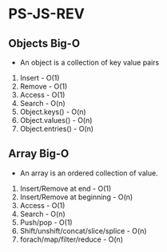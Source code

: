 # PS-JS-REV

## Objects Big-O

- An object is a collection of key value pairs

1.  Insert - O(1)
2.  Remove - O(1)
3.  Access - O(1)
4.  Search - O(n)
5.  Object.keys() - O(n)
6.  Object.values() - O(n)
7.  Object.entries() - O(n)

## Array Big-O

- An array is an ordered collection of value.

1.  Insert/Remove at end - O(1)
2.  Insert/Remove at beginning - O(n)
3.  Access - O(1)
4.  Search - O(n)
5.  Push/pop - O(1)
6.  Shift/unshift/concat/slice/splice - O(n)
7.  forach/map/filter/reduce - O(n)
